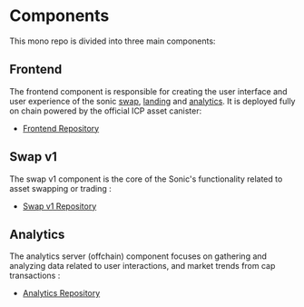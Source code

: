 # Components

This mono repo is divided into three main components:

## Frontend
The frontend component is responsible for creating the user interface and user experience of the sonic [swap](https://app.sonic.ooo), [landing](https://app.sonic.ooo) and [analytics](https://data.sonic.ooo). It is deployed fully on chain powered by the official ICP asset canister:
- [Frontend Repository](https://github.com/sonicdex/sonic-v1/tree/main/frontend-canisters)

## Swap v1
The swap v1 component is the core of the Sonic's functionality related to asset swapping or trading :
- [Swap v1 Repository](https://github.com/sonicdex/sonic-v1/tree/main/sonic-v1)

## Analytics
The analytics server (offchain) component focuses on gathering and analyzing data related to user interactions, and market trends from cap transactions :
- [Analytics Repository](https://github.com/sonicdex/sonic-v1/tree/main/analytics)